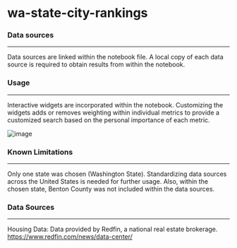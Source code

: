 # wa-state-city-rankings
### Data sources
***
Data sources are linked within the notebook file.  A local copy of each data source is required to obtain results from within the notebook.

### Usage
***
Interactive widgets are incorporated within the notebook.  Customizing the widgets adds or removes weighting within individual metrics to provide a customized search based on the personal importance of each metric.

![image](https://user-images.githubusercontent.com/105223924/168596683-21059447-360d-4b53-8c79-a93979d4b12e.png)

### Known Limitations
***
Only one state was chosen (Washington State).  Standardizing data sources across the United States is needed for further usage.  Also, within the chosen state, Benton County was not included within the data sources.

### Data Sources
***
Housing Data: Data provided by Redfin, a national real estate brokerage. https://www.redfin.com/news/data-center/

